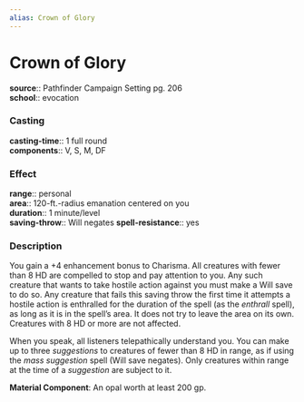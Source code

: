 ```yaml
---
alias: Crown of Glory
---
```


# Crown of Glory 

**source**:: Pathfinder Campaign Setting pg. 206  
**school**:: evocation

### Casting 

**casting-time**:: 1 full round  
**components**:: V, S, M, DF

### Effect 

**range**:: personal  
**area**:: 120-ft.-radius emanation centered on you  
**duration**:: 1 minute/level  
**saving-throw**:: Will negates
**spell-resistance**:: yes

### Description 

You gain a +4 enhancement bonus to Charisma. All creatures with fewer than 8 HD are compelled to stop and pay attention to you. Any such creature that wants to take hostile action against you must make a Will save to do so. Any creature that fails this saving throw the first time it attempts a hostile action is enthralled for the duration of the spell (as the *enthrall* spell), as long as it is in the spell’s area. It does not try to leave the area on its own. Creatures with 8 HD or more are not affected.  
  
When you speak, all listeners telepathically understand you. You can make up to three *suggestions* to creatures of fewer than 8 HD in range, as if using the *mass suggestion* spell (Will save negates). Only creatures within range at the time of a *suggestion* are subject to it.  
  
**Material Component**: An opal worth at least 200 gp.

